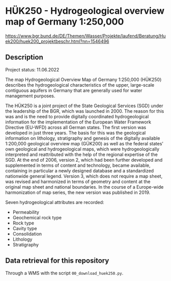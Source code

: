 # HÜK250 - Hydrogeological overview map of Germany 1:250,000

https://www.bgr.bund.de/DE/Themen/Wasser/Projekte/laufend/Beratung/Huek200/huek200_projektbeschr.html?nn=1546496

## Description

Project status: 11.06.2022

The map Hydrogeological Overview Map of Germany 1:250,000 (HÜK250) describes the hydrogeological characteristics of the upper, large-scale contiguous aquifers in Germany that are generally used for water management purposes.

The HÜK250 is a joint project of the State Geological Services (SGD) under the leadership of the BGR, which was launched in 2000. The reason for this was and is the need to provide digitally coordinated hydrogeological information for the implementation of the European Water Framework Directive (EU-WFD) across all German states. The first version was developed in just three years. The basis for this was the geological information on lithology, stratigraphy and genesis of the digitally available 1:200,000 geological overview map (GÜK200) as well as the federal states' own geological and hydrogeological maps, which were hydrogeologically interpreted and reattributed with the help of the regional expertise of the SGD. At the end of 2006, version 2, which had been further developed and supplemented in terms of content and technology, became available, containing in particular a newly designed database and a standardized nationwide general legend. Version 3, which does not require a map sheet, was revised and harmonized in terms of geometry and content at the original map sheet and national boundaries. In the course of a Europe-wide harmonization of map series, the new version was published in 2019.

Seven hydrogeological attributes are recorded:
- Permeability
- Geochemical rock type
- Rock type
- Cavity type
- Consolidation
- Lithology
- Stratigraphy

## Data retrieval for this repository
Through a WMS with the script `00_download_huek250.py`.